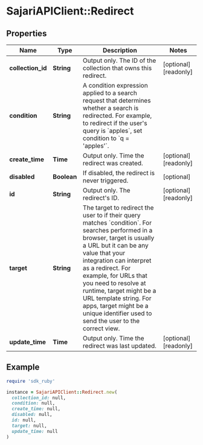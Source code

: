 # SajariAPIClient::Redirect

## Properties

| Name | Type | Description | Notes |
| ---- | ---- | ----------- | ----- |
| **collection_id** | **String** | Output only. The ID of the collection that owns this redirect. | [optional][readonly] |
| **condition** | **String** | A condition expression applied to a search request that determines whether a search is redirected.  For example, to redirect if the user&#39;s query is &#x60;apples&#x60;, set condition to &#x60;q &#x3D; &#39;apples&#39;&#x60;. |  |
| **create_time** | **Time** | Output only. Time the redirect was created. | [optional][readonly] |
| **disabled** | **Boolean** | If disabled, the redirect is never triggered. | [optional] |
| **id** | **String** | Output only. The redirect&#39;s ID. | [optional][readonly] |
| **target** | **String** | The target to redirect the user to if their query matches &#x60;condition&#x60;.  For searches performed in a browser, target is usually a URL but it can be any value that your integration can interpret as a redirect.  For example, for URLs that you need to resolve at runtime, target might be a URL template string. For apps, target might be a unique identifier used to send the user to the correct view. |  |
| **update_time** | **Time** | Output only. Time the redirect was last updated. | [optional][readonly] |

## Example

```ruby
require 'sdk_ruby'

instance = SajariAPIClient::Redirect.new(
  collection_id: null,
  condition: null,
  create_time: null,
  disabled: null,
  id: null,
  target: null,
  update_time: null
)
```

